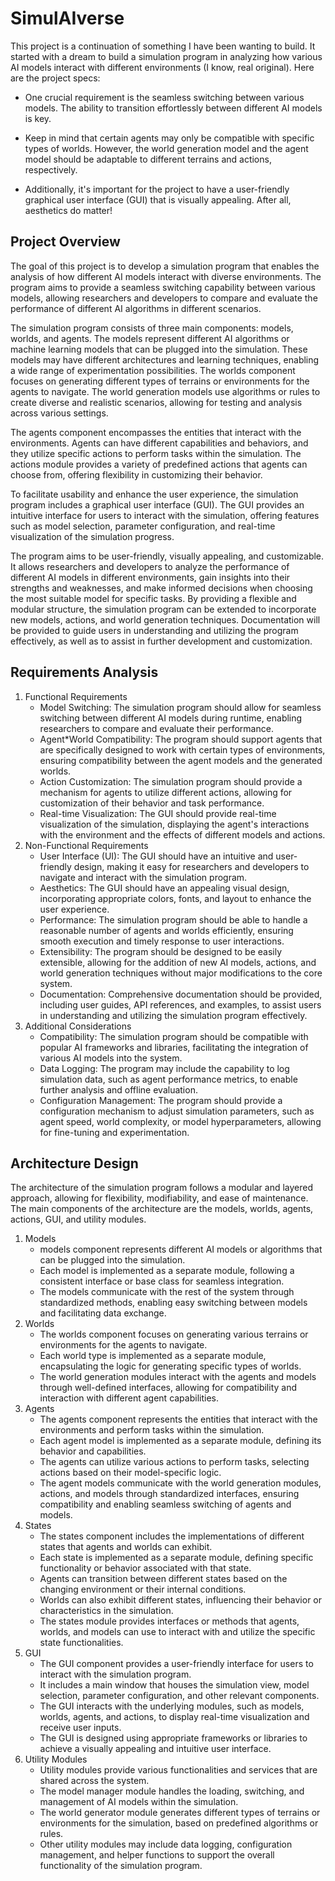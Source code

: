 # SimulAIverse
This project is a continuation of something I have been wanting to build. It started with a dream to build a simulation 
program in analyzing how various AI models interact with different environments (I know, real original). 
Here are the project specs:

* One crucial requirement is the seamless switching between various models. The ability to transition effortlessly 
between different AI models is key.

* Keep in mind that certain agents may only be compatible with specific types of worlds. However, the world generation
model and the agent model should be adaptable to different terrains and actions, respectively.

* Additionally, it's important for the project to have a user-friendly graphical user interface (GUI) that is visually
appealing. After all, aesthetics do matter!

## Project Overview
The goal of this project is to develop a simulation program that enables the analysis of how different AI models 
interact with diverse environments. The program aims to provide a seamless switching capability between various models,
allowing researchers and developers to compare and evaluate the performance of different AI algorithms in different 
scenarios.

The simulation program consists of three main components: models, worlds, and agents. The models represent different AI 
algorithms or machine learning models that can be plugged into the simulation. These models may have different 
architectures and learning techniques, enabling a wide range of experimentation possibilities. The worlds component 
focuses on generating different types of terrains or environments for the agents to navigate. The world generation 
models use algorithms or rules to create diverse and realistic scenarios, allowing for testing and 
analysis across various settings.

The agents component encompasses the entities that interact with the environments. Agents can have different 
capabilities and behaviors, and they utilize specific actions to perform tasks within the simulation. The actions 
module provides a variety of predefined actions that agents can choose from, offering flexibility in customizing 
their behavior.

To facilitate usability and enhance the user experience, the simulation program includes a graphical user 
interface (GUI). The GUI provides an intuitive interface for users to interact with the simulation, offering features 
such as model selection, parameter configuration, and real-time visualization of the simulation progress.

The program aims to be user-friendly, visually appealing, and customizable. It allows researchers and developers to 
analyze the performance of different AI models in different environments, gain insights into their strengths and 
weaknesses, and make informed decisions when choosing the most suitable model for specific tasks.
By providing a flexible and modular structure, the simulation program can be extended to incorporate new models, 
actions, and world generation techniques. Documentation will be provided to guide users in understanding and utilizing 
the program effectively, as well as to assist in further development and customization.

## Requirements Analysis
1. Functional Requirements
   * Model Switching: The simulation program should allow for seamless switching between different AI models during 
   runtime, enabling researchers to compare and evaluate their performance.
   * Agent*World Compatibility: The program should support agents that are specifically designed to work with certain 
   types of environments, ensuring compatibility between the agent models and the generated worlds.
   * Action Customization: The simulation program should provide a mechanism for agents to utilize different actions, 
   allowing for customization of their behavior and task performance.
   * Real-time Visualization: The GUI should provide real-time visualization of the simulation, displaying the agent's 
   interactions with the environment and the effects of different models and actions.
2. Non-Functional Requirements
   * User Interface (UI): The GUI should have an intuitive and user-friendly design, making it easy for researchers 
   and developers to navigate and interact with the simulation program.
   * Aesthetics: The GUI should have an appealing visual design, incorporating appropriate colors, fonts, and layout 
   to enhance the user experience.
   * Performance: The simulation program should be able to handle a reasonable number of agents and worlds 
   efficiently, ensuring smooth execution and timely response to user interactions.
   * Extensibility: The program should be designed to be easily extensible, allowing for the addition of new AI 
   models, actions, and world generation techniques without major modifications to the core system.
   * Documentation: Comprehensive documentation should be provided, including user guides, API references, and examples,
   to assist users in understanding and utilizing the simulation program effectively.
3. Additional Considerations
   * Compatibility: The simulation program should be compatible with popular AI frameworks and libraries, facilitating 
   the integration of various AI models into the system.
   * Data Logging: The program may include the capability to log simulation data, such as agent performance metrics, to 
   enable further analysis and offline evaluation.
   * Configuration Management: The program should provide a configuration mechanism to adjust simulation parameters, 
   such as agent speed, world complexity, or model hyperparameters, allowing for fine-tuning and experimentation.

## Architecture Design
The architecture of the simulation program follows a modular and layered approach, allowing for flexibility, 
modifiability, and ease of maintenance. The main components of the architecture are the models, worlds, agents, actions,
GUI, and utility modules.
1. Models
   *   models component represents different AI models or algorithms that can be plugged into the simulation.
   * Each model is implemented as a separate module, following a consistent interface or base class for seamless 
   integration.
   * The models communicate with the rest of the system through standardized methods, enabling easy switching between 
   models and facilitating data exchange.
2. Worlds
	*	The worlds component focuses on generating various terrains or environments for the agents to navigate.
	*	Each world type is implemented as a separate module, encapsulating the logic for generating specific types of 
   worlds.
	*	The world generation modules interact with the agents and models through well-defined interfaces, allowing for 
   compatibility and interaction with different agent capabilities.
3. Agents
	*	The agents component represents the entities that interact with the environments and perform tasks within the 
   simulation.
	*	Each agent model is implemented as a separate module, defining its behavior and capabilities.
	*	The agents can utilize various actions to perform tasks, selecting actions based on their model-specific logic.
	*	The agent models communicate with the world generation modules, actions, and models through standardized 
   interfaces, ensuring compatibility and enabling seamless switching of agents and models.
4. States
	*	The states component includes the implementations of different states that agents and worlds can exhibit.
	*	Each state is implemented as a separate module, defining specific functionality or behavior associated with 
   that state.
	*	Agents can transition between different states based on the changing environment or their internal conditions.
	*	Worlds can also exhibit different states, influencing their behavior or characteristics in the simulation.
	*	The states module provides interfaces or methods that agents, worlds, and models can use to interact with and 
   utilize the specific state functionalities.
5. GUI
	*	The GUI component provides a user-friendly interface for users to interact with the simulation program.
	*	It includes a main window that houses the simulation view, model selection, parameter configuration, and other 
   relevant components.
	*	The GUI interacts with the underlying modules, such as models, worlds, agents, and actions, to display real-time
   visualization and receive user inputs.
	*	The GUI is designed using appropriate frameworks or libraries to achieve a visually appealing and intuitive user
   interface.
6. Utility Modules
	*	Utility modules provide various functionalities and services that are shared across the system.
	*	The model manager module handles the loading, switching, and management of AI models within the simulation.
	*	The world generator module generates different types of terrains or environments for the simulation, based on 
   predefined algorithms or rules.
	*	Other utility modules may include data logging, configuration management, and helper functions to support the 
   overall functionality of the simulation program.
